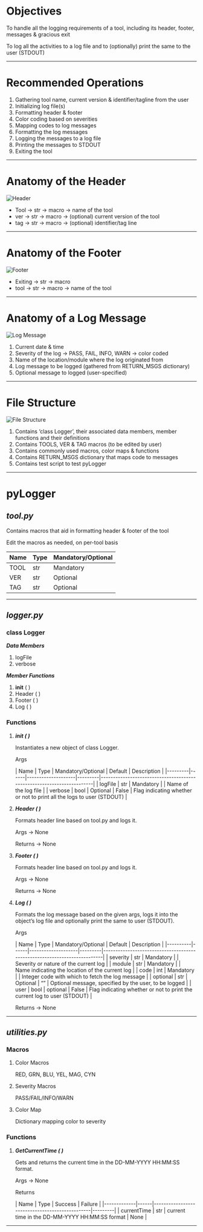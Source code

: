 # Objectives

To handle all the logging requirements of a tool, including its header, footer, messages & gracious exit

To log all the activities to a log file and to (optionally) print the same to the user (STDOUT)

---

# Recommended Operations

1. Gathering tool name, current version & identifier/tagline from the user
2. Initializing log file(s)
3. Formatting header & footer
4. Color coding based on severities
5. Mapping codes to log messages
6. Formatting the log messages
7. Logging the messages to a log file
8. Printing the messages to STDOUT
9. Exiting the tool

---

# Anatomy of the Header

![Header](img/Header.jpg)

- Tool → str → macro → name of the tool
- ver → str → macro → (optional) current version of the tool
- tag → str → macro → (optional) identifier/tag line

---

# Anatomy of the Footer

![Footer](img/Footer.jpg)

- Exiting → str → macro
- tool → str → macro → name of the tool

---

# Anatomy of a Log Message

![Log Message](img/LM.jpg)

1. Current date & time
2. Severity of the log → PASS, FAIL, INFO, WARN → color coded
3. Name of the location/module where the log originated from
4. Log message to be logged (gathered from RETURN_MSGS dictionary)
5. Optional message to logged (user-specified)

---

# File Structure

![File Structure](img/FS.jpg)

1. Contains ‘class Logger’, their associated data members, member functions and their definitions
2. Contains TOOLS, VER & TAG macros (to be edited by user)
3. Contains commonly used macros, color maps & functions
4. Contains RETURN_MSGS dictionary that maps code to messages
5. Contains test script to test pyLogger

---

# pyLogger

## *tool.py*

Contains macros that aid in formatting header & footer of the tool

Edit the macros as needed, on per-tool basis

| Name | Type | Mandatory/Optional |
|------|------|--------------------|
| TOOL | str  | Mandatory          |
| VER  | str  | Optional           |
| TAG  | str  | Optional           |

---

## *logger.py*

### class Logger

***Data Members***

1. logFile
2. verbose

***Member Functions***

1. __init__ ( )
2. Header ( )
3. Footer ( )
4. Log ( )

### Functions

1. ***__init__ ( )***

   Instantiates a new object of class Logger.

   Args

   | Name    | Type | Mandatory/Optional | Default | Description                                                           |
       |---------|------|--------------------|---------|-----------------------------------------------------------------------|
   | logFile | str  | Mandatory          |         | Name of the log file                                                  |
   | verbose | bool | Optional           | False   | Flag indicating whether or not to print all the logs to user (STDOUT) |
2. ***Header ( )***

   Formats header line based on tool.py and logs it.

   Args → None

   Returns → None

3. ***Footer ( )***

   Formats header line based on tool.py and logs it.

   Args → None

   Returns → None

4. ***Log ( )***

   Formats the log message based on the given args, logs it into the object’s log file and optionally print the same to user (STDOUT).

   Args

   | Name     | Type | Mandatory/Optional | Default | Description                                                              |
       |----------|------|--------------------|---------|--------------------------------------------------------------------------|
   | severity | str  | Mandatory          |         | Severity or nature of the current log                                    |
   | module   | str  | Mandatory          |         | Name indicating the location of the current log                          |
   | code     | int  | Mandatory          |         | Integer code with which to fetch the log message                         |
   | optional | str  | Optional           | “”      | Optional message, specified by the user, to be logged                    |
   | user     | bool | optional           | False   | Flag indicating whether or not to print the current log to user (STDOUT) |

   Returns → None


---

## *utilities.py*

### Macros

1. Color Macros

   RED, GRN, BLU, YEL, MAG, CYN

2. Severity Macros

   PASS/FAIL/INFO/WARN

3. Color Map

   Dictionary mapping color to severity


### Functions

1. ***GetCurrentTime ( )***

   Gets and returns the current time in the DD-MM-YYYY HH:MM:SS format.

   Args → None

   Returns

   | Name        | Type | Success                                        | Failure |
       |-------------|------|------------------------------------------------|---------|
   | currentTime | str  | current time in the DD-MM-YYYY HH:MM:SS format | None    |

---